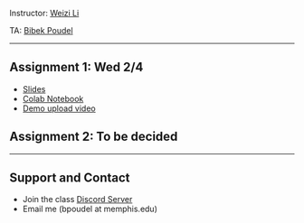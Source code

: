 Instructor: [Weizi Li](https://weizi-li.github.io/)

TA: [Bibek Poudel](https://poudel-bibek.github.io)

----

## Assignment 1: Wed 2/4
  - [Slides]()
  - [Colab Notebook](https://github.com/poudel-bibek/Intro-to-AI-Assignments/blob/main/A1_class.ipynb)
  - [Demo upload video]() 

## Assignment 2: To be decided

----
## Support and Contact
  - Join the class [Discord Server](https://discord.gg/pGbxNGNT)
  - Email me (bpoudel at memphis.edu)
